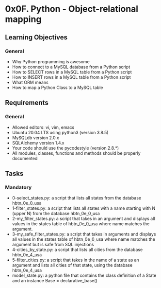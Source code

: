 # 0x0F. Python - Object-relational mapping

## Learning Objectives
### General
- Why Python programming is awesome
- How to connect to a MySQL database from a Python script
- How to SELECT rows in a MySQL table from a Python script
- How to INSERT rows in a MySQL table from a Python script
- What ORM means
- How to map a Python Class to a MySQL table

## Requirements
### General
- Allowed editors: vi, vim, emacs
- Ubuntu 20.04 LTS using python3 (version 3.8.5)
- MySQLdb version 2.0.x
- SQLAlchemy version 1.4.x
- Your code should use the pycodestyle (version 2.8.*)
- All modules, classes, functions and methods should be properly documented

## Tasks
### Mandatory
- 0-select_states.py: a script that lists all states from the database hbtn_0e_0_usa
- 1-filter_states.py: a script that lists all states with a name starting with N (upper N) from the database hbtn_0e_0_usa
- 2-my_filter_states.py: a script that takes in an argument and displays all values in the states table of hbtn_0e_0_usa where name matches the argument.
- 3-my_safe_filter_states.py: a script that takes in arguments and displays all values in the states table of hbtn_0e_0_usa where name matches the argument but is safe from SQL injections
- 4-cities_by_state.py: a script that lists all cities from the database hbtn_0e_4_usa
- 5-filter_cities.py: a script that takes in the name of a state as an argument and lists all cities of that state, using the database hbtn_0e_4_usa
- model_state.py: a python file that contains the class definition of a State and an instance Base = declarative_base()
